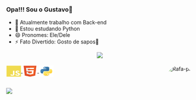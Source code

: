 ### Opa!!! Sou o Gustavo&#128056;


- 🔭 Atualmente trabalho com Back-end
- 🌱 Estou estudando Python
- 😄 Pronomes: Ele/Dele
- ⚡ Fato Divertido: Gosto de sapos&#128056;

<div align="center">
  <a href="https://github.com/rafaballerini">
  <img height="180em" src="https://github-readme-stats.vercel.app/api?username=Gustavopolas&show_icons=true&theme=dark&include_all_commits=true&count_private=true"/>
</div>

  <div style="display: inline_block"><br>
  <img align="center" alt="Rafa-Js" height="30" width="40" src="https://raw.githubusercontent.com/devicons/devicon/master/icons/javascript/javascript-plain.svg">
  <img align="center" alt="Rafa-HTML" height="30" width="40" src="https://raw.githubusercontent.com/devicons/devicon/master/icons/html5/html5-original.svg">
  <img align="center" alt="Rafa-Python" height="30" width="40" src="https://raw.githubusercontent.com/devicons/devicon/master/icons/python/python-original.svg">
    <img align="right" alt="Rafa-pic" height="150" style="border-radius:50px;" 
         src="https://64.media.tumblr.com/16deb0bea89f4ecee97e24d380bb609a/8473bcf4a9f4dbf6-96/s540x810/4b34b61bd831fa788cc1f90bc6b7af61a6bba510.gif">
</div>
  
##
  
<div>

  <a href = "mailto:gucacamonts2@gmail.com"><img src="https://img.shields.io/badge/-Gmail-%23333?style=for-the-badge&logo=gmail&logoColor=red" target="_blank"></a>

 
  </div>
